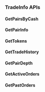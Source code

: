 
### TradeInfo APIs

#### GetPairsByCash

#### GetPairInfo

#### GetTokens

#### GetTradeHistory

#### GetPairDepth

#### GetActiveOrders

#### GetPastOrders
